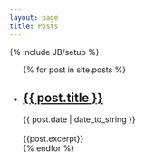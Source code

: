 ```yaml
---
layout: page
title: Posts
---
```

{% include JB/setup %}


<ul class="posts">
  {% for post in site.posts %}
    <li> 
         <h2><a href="{{ BASE_PATH }}{{ post.url }}">{{ post.title }}</a></h2>
         <bl><span>{{ post.date | date_to_string }}</span><bl> </br></br>
    </li>
         <div>{{post.excerpt}}</div> 
  {% endfor %}
</ul>
